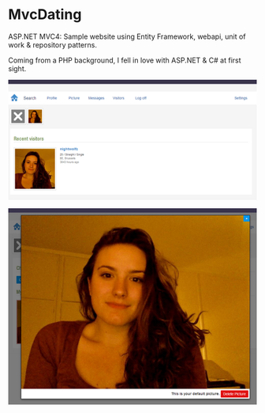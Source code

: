 MvcDating
=========

ASP.NET MVC4: Sample website using Entity Framework, webapi, unit of work & repository patterns.


Coming from a PHP background, I fell in love with ASP.NET & C# at first sight.


![alt tag](https://raw.githubusercontent.com/nightwolfz/MvcDating/master/mvcdating.png)

![alt tag](https://raw.githubusercontent.com/nightwolfz/MvcDating/master/mvcdating2.png)
